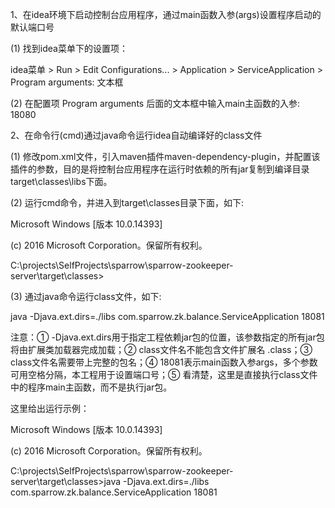 
1、在idea环境下启动控制台应用程序，通过main函数入参(args)设置程序启动的默认端口号

(1) 找到idea菜单下的设置项：

idea菜单 > Run > Edit Configurations... > Application > ServiceApplication > Program arguments: 文本框

(2) 在配置项 Program arguments 后面的文本框中输入main主函数的入参: 18080



2、在命令行(cmd)通过java命令运行idea自动编译好的class文件

(1) 修改pom.xml文件，引入maven插件maven-dependency-plugin，并配置该插件的参数，目的是将控制台应用程序在运行时依赖的所有jar复制到编译目录target\classes\libs下面。

(2) 运行cmd命令，并进入到target\classes目录下面，如下:

Microsoft Windows [版本 10.0.14393]

(c) 2016 Microsoft Corporation。保留所有权利。

C:\projects\SelfProjects\sparrow\sparrow-zookeeper-server\target\classes>


(3) 通过java命令运行class文件，如下:

java -Djava.ext.dirs=./libs com.sparrow.zk.balance.ServiceApplication 18081

注意：① -Djava.ext.dirs用于指定工程依赖jar包的位置，该参数指定的所有jar包将由扩展类加载器完成加载；② class文件名不能包含文件扩展名 .class；③ class文件名需要带上完整的包名；④ 18081表示main函数入参args，多个参数可用空格分隔，本工程用于设置端口号；⑤ 看清楚，这里是直接执行class文件中的程序main主函数，而不是执行jar包。

这里给出运行示例：

Microsoft Windows [版本 10.0.14393]

(c) 2016 Microsoft Corporation。保留所有权利。

C:\projects\SelfProjects\sparrow\sparrow-zookeeper-server\target\classes>java -Djava.ext.dirs=./libs com.sparrow.zk.balance.ServiceApplication 18081




